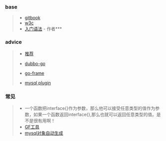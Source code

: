 ### base ##
>+ [gitbook](http://gitbook.net/go/index.html)
>+ [w3c](https://www.w3cschool.cn/go/go-tutorial.html)
>+ [入门语法](https://juejin.cn/post/6844904115709952014) - 作者***

### advice ###

>+ [推荐](https://www.jianshu.com/p/d5c48704c2f9)
>+ [dubbo-go](https://dubbo.apache.org/zh/blog/2021/01/14/%E6%B6%82%E9%B8%A6%E6%99%BA%E8%83%BD-dubbo-go-%E4%BA%BF%E7%BA%A7%E6%B5%81%E9%87%8F%E7%9A%84%E5%AE%9E%E8%B7%B5%E4%B8%8E%E6%8E%A2%E7%B4%A2/)
>+ [go-frame](https://goframe.org/display/gf)
> 
>+ [mysql plugin](https://studygolang.com/articles/6992)

### 常见 ###

>+ 一个函数把interface{}作为参数，那么他可以接受任意类型的值作为参数，如果一个函数返回interface{},那么也就可以返回任意类型的值。是不是很有用啊！
>+ [GF工具](https://www.bookstack.cn/read/GoFrame-1.13/249652)
>+ [mysql对象自动生成](https://www.lzmvlog.top/archives/goframe%E5%85%A5%E5%9D%91) 
